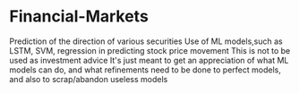 # Financial-Markets
Prediction of the direction of various securities
Use of ML models,such as LSTM, SVM, regression in predicting stock price movement
This is not to be used as investment advice
It's just meant to get an appreciation of what ML models can do,
and what refinements need to be done to perfect models,
and also to scrap/abandon useless models
